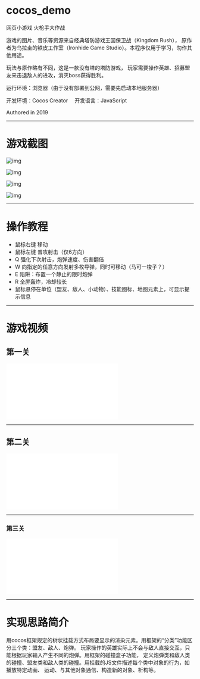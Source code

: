# cocos_demo
网页小游戏 火枪手大作战

游戏的图片、音乐等资源来自经典塔防游戏王国保卫战（Kingdom Rush）， 原作者为乌拉圭的铁皮工作室（Ironhide Game Studio）。本程序仅用于学习，勿作其他用途。

玩法与原作略有不同，这是一款没有塔的塔防游戏， 玩家需要操作英雄、招募盟友来击退敌人的进攻，消灭boss获得胜利。

运行环境：浏览器（由于没有部署到公网，需要先启动本地服务器）

开发环境：Cocos Creator  开发语言：JavaScript

Authored in 2019

***

# 游戏截图
![img](http://m.qpic.cn/psc?/V53Gw3Z23Lsxju1phNtw3RGZAi4YQ3dp/45NBuzDIW489QBoVep5mcXclUPxEZTC*BGgeoa2YIlkvOckM6e9TDmVYw.FW82Hio7p2m8S1fLERBSuqEHOau0M9j8ab*9htnuwC7C8hYqQ!/b&bo=WwIMAgAAAAADN0U!&rf=viewer_4)

![img](http://m.qpic.cn/psc?/V53Gw3Z23Lsxju1phNtw3RGZAi4YQ3dp/45NBuzDIW489QBoVep5mcXclUPxEZTC*BGgeoa2YIlnhTr3pfkcVCdSVkvtjfCxV0Lg9Mf.N4p*hpdLc7E1F7gjC3Z4A74yxORrmTrYLeEw!/b&bo=YAIMAgAAAAADN34!&rf=viewer_4)

![img](http://m.qpic.cn/psc?/V53Gw3Z23Lsxju1phNtw3RGZAi4YQ3dp/45NBuzDIW489QBoVep5mcXclUPxEZTC*BGgeoa2YIlnOB2uO.BW11Ki516apUrj1lLR4UvtT2KHh3IqeomJ9M*SJwuw8hJcwTFzz946kTO4!/b&bo=XgIRAgAAAAADN10!&rf=viewer_4)

![img](http://m.qpic.cn/psc?/V53Gw3Z23Lsxju1phNtw3RGZAi4YQ3dp/45NBuzDIW489QBoVep5mcVdH1llChJaUoOZzKZ8PQVpveT.VPzj3gSFG.9ar.v1B0wNQyvOCogwZ9ft3tad7.xLe8Gbi0rolDQOjvncFx2I!/b&bo=XwIRAgAAAAADRyw!&rf=viewer_4)

***

# 操作教程
- 鼠标右键  移动
- 鼠标左键  普攻射击（仅6方向）
- Q 强化下次射击，炮弹速度、伤害翻倍
- W 向指定的任意方向发射多枚导弹，同时可移动（马可一梭子？）
- E 陷阱：布置一个静止的限时炮弹
- R 全屏轰炸，冷却较长
- 鼠标悬停在单位（盟友、敌人、小动物）、技能图标、地图元素上，可显示提示信息

***

# 游戏视频
## 第一关
<iframe src="//player.bilibili.com/player.html?aid=84543138&bvid=BV1b7411e7JA&cid=144598773&page=16" scrolling="no" border="0" frameborder="no" framespacing="0" allowfullscreen="true"> </iframe>

***
## 第二关
<iframe src="//player.bilibili.com/player.html?aid=84543138&bvid=BV1b7411e7JA&cid=144598784&page=17" scrolling="no" border="0" frameborder="no" framespacing="0" allowfullscreen="true"> </iframe>

***
### 第三关
<iframe src="//player.bilibili.com/player.html?aid=84543138&bvid=BV1b7411e7JA&cid=144598812&page=18" scrolling="no" border="0" frameborder="no" framespacing="0" allowfullscreen="true"> </iframe>


***

# 实现思路简介
用cocos框架规定的树状挂载方式布局要显示的渲染元素。用框架的“分类”功能区分三个类：盟友、敌人、炮弹。 玩家操作的英雄实际上不会与敌人直接交互，只能根据玩家输入产生不同的炮弹。用框架的碰撞盒子功能， 定义炮弹类和敌人类的碰撞、盟友类和敌人类的碰撞。用挂载的JS文件描述每个类中对象的行为，如播放特定动画、 运动、与其他对象通信、构造新的对象、析构等。
